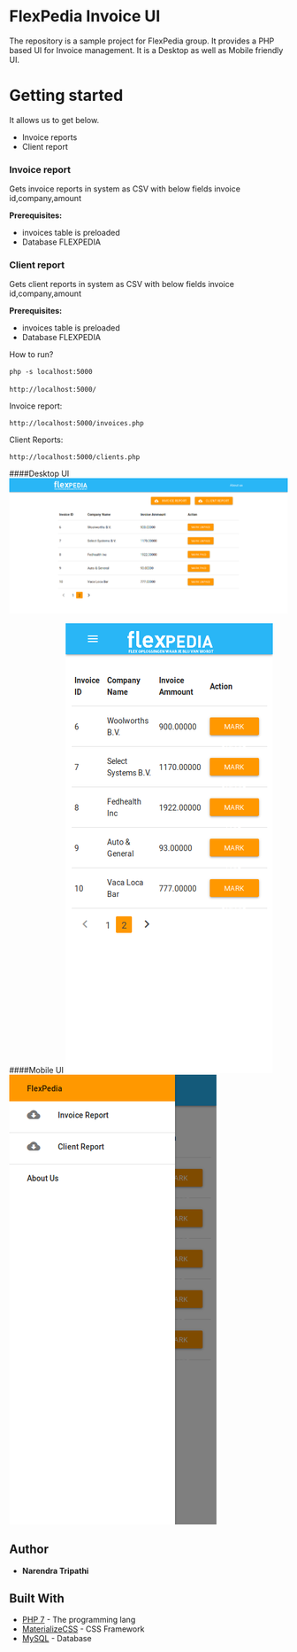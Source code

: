# FlexPedia Invoice UI
The repository is a sample project for FlexPedia group. It provides a PHP based UI for Invoice management. It is a Desktop as well as Mobile friendly UI.

# Getting started
It allows us to get below.
* Invoice reports
* Client report

### Invoice report
Gets invoice reports in system as CSV with below fields invoice id,company,amount

**Prerequisites:**
* invoices table is preloaded
* Database FLEXPEDIA


### Client report
Gets client reports in system as CSV with below fields invoice id,company,amount

**Prerequisites:**
* invoices table is preloaded
* Database FLEXPEDIA

How to run?
```
php -s localhost:5000

http://localhost:5000/
```

Invoice report:
```
http://localhost:5000/invoices.php
```

Client Reports:
```
http://localhost:5000/clients.php
```
####Desktop UI
![Desktop UI](docImages/desktop-ui.png)

####Mobile UI
![Mobile UI](docImages/mobile-ui.png)
![Mobile Sidenav UI](docImages/mobile-sidenav.png)



## Author

* **Narendra Tripathi** 

## Built With

* [PHP 7](https://www.php.net/) - The programming lang
* [MaterializeCSS](https://materializecss.com/) - CSS Framework
* [ MySQL](https://www.mysql.com/) - Database

